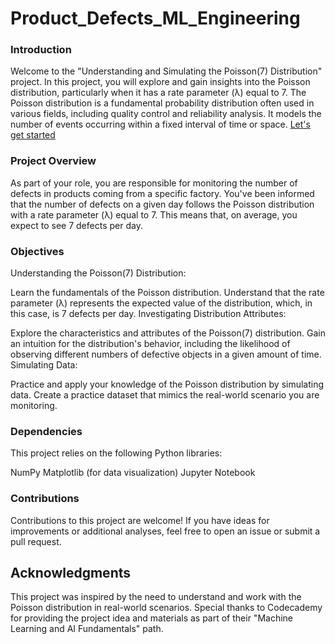 # Product_Defects_ML_Engineering

### Introduction
Welcome to the "Understanding and Simulating the Poisson(7) Distribution" project. In this project, you will explore and gain insights into the Poisson distribution, particularly when it has a rate parameter (λ) equal to 7. The Poisson distribution is a fundamental probability distribution often used in various fields, including quality control and reliability analysis. It models the number of events occurring within a fixed interval of time or space. [Let's get started](Product_Defects.ypng)

### Project Overview
As part of your role, you are responsible for monitoring the number of defects in products coming from a specific factory. You've been informed that the number of defects on a given day follows the Poisson distribution with a rate parameter (λ) equal to 7. This means that, on average, you expect to see 7 defects per day.

### Objectives
Understanding the Poisson(7) Distribution:

Learn the fundamentals of the Poisson distribution.
Understand that the rate parameter (λ) represents the expected value of the distribution, which, in this case, is 7 defects per day.
Investigating Distribution Attributes:

Explore the characteristics and attributes of the Poisson(7) distribution.
Gain an intuition for the distribution's behavior, including the likelihood of observing different numbers of defective objects in a given amount of time.
Simulating Data:

Practice and apply your knowledge of the Poisson distribution by simulating data.
Create a practice dataset that mimics the real-world scenario you are monitoring.

### Dependencies
This project relies on the following Python libraries:

NumPy
Matplotlib (for data visualization)
Jupyter Notebook

### Contributions
Contributions to this project are welcome! If you have ideas for improvements or additional analyses, feel free to open an issue or submit a pull request.

## Acknowledgments
This project was inspired by the need to understand and work with the Poisson distribution in real-world scenarios.
Special thanks to Codecademy for providing the project idea and materials as part of their "Machine Learning and AI Fundamentals" path.
